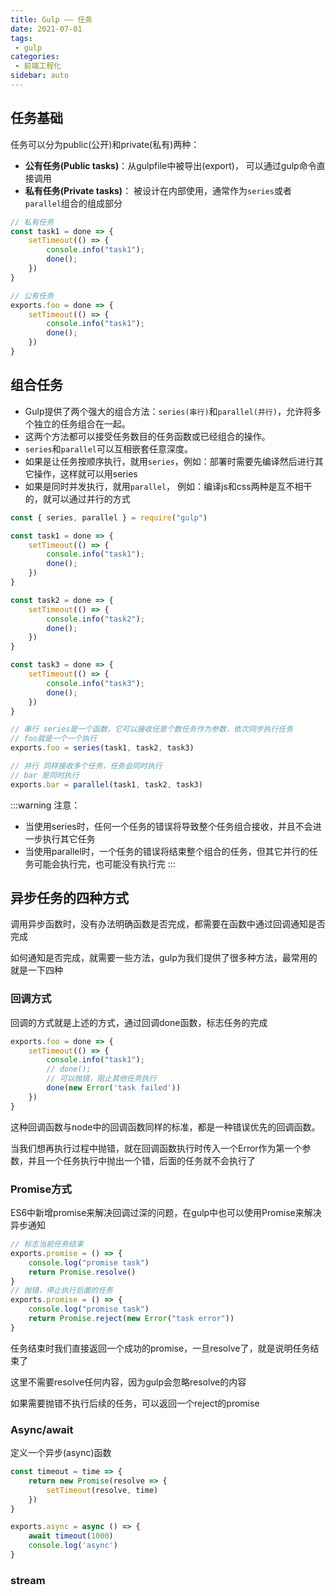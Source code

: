 ```yaml
---
title: Gulp —— 任务
date: 2021-07-01
tags:
 - gulp
categories:
 - 前端工程化
sidebar: auto
---
```


## 任务基础
任务可以分为public(公开)和private(私有)两种：
* **公有任务(Public tasks)**：从gulpfile中被导出(export)， 可以通过gulp命令直接调用
* **私有任务(Private tasks)**： 被设计在内部使用，通常作为`series`或者`parallel`组合的组成部分

```javaScript
// 私有任务
const task1 = done => {
    setTimeout(() => {
        console.info("task1");
        done();
    })
}

// 公有任务
exports.foo = done => {
    setTimeout(() => {
        console.info("task1");
        done();
    })
}
```

## 组合任务

* Gulp提供了两个强大的组合方法：`series(串行)`和`parallel(并行)`，允许将多个独立的任务组合在一起。
* 这两个方法都可以接受任务数目的任务函数或已经组合的操作。
* `series`和`parallel`可以互相嵌套任意深度。
* 如果是让任务按顺序执行，就用`series`，例如：部署时需要先编译然后进行其它操作，这样就可以用series
* 如果是同时并发执行，就用`parallel`， 例如：编译js和css两种是互不相干的，就可以通过并行的方式
```javaScript
const { series, parallel } = require("gulp")

const task1 = done => {
    setTimeout(() => {
        console.info("task1");
        done();
    })
}

const task2 = done => {
    setTimeout(() => {
        console.info("task2");
        done();
    })
}

const task3 = done => {
    setTimeout(() => {
        console.info("task3");
        done();
    })
}

// 串行 series是一个函数，它可以接收任意个数任务作为参数，依次同步执行任务
// foo就是一个一个执行
exports.foo = series(task1, task2, task3)

// 并行 同样接收多个任务，任务会同时执行
// bar 是同时执行
exports.bar = parallel(task1, task2, task3)
```
:::warning
注意：
* 当使用series时，任何一个任务的错误将导致整个任务组合接收，并且不会进一步执行其它任务
* 当使用parallel时，一个任务的错误将结束整个组合的任务，但其它并行的任务可能会执行完，也可能没有执行完
:::

## 异步任务的四种方式

调用异步函数时，没有办法明确函数是否完成，都需要在函数中通过回调通知是否完成

如何通知是否完成，就需要一些方法，gulp为我们提供了很多种方法，最常用的就是一下四种

### 回调方式

回调的方式就是上述的方式，通过回调done函数，标志任务的完成

```javaScript
exports.foo = done => {
    setTimeout(() => {
        console.info("task1");
        // done();
        // 可以抛错，阻止其他任务执行
        done(new Error('task failed'))
    })
}
```
这种回调函数与node中的回调函数同样的标准，都是一种错误优先的回调函数。

当我们想再执行过程中抛错，就在回调函数执行时传入一个Error作为第一个参数，并且一个任务执行中抛出一个错，后面的任务就不会执行了

### Promise方式

ES6中新增promise来解决回调过深的问题，在gulp中也可以使用Promise来解决异步通知
```javaScript
// 标志当前任务结束
exports.promise = () => {
    console.log("promise task")
    return Promise.resolve()
}
// 抛错，停止执行后面的任务
exports.promise = () => {
    console.log("promise task")
    return Promise.reject(new Error("task error"))
}
```

任务结束时我们直接返回一个成功的promise，一旦resolve了，就是说明任务结束了

这里不需要resolve任何内容，因为gulp会忽略resolve的内容

如果需要抛错不执行后续的任务，可以返回一个reject的promise

### Async/await

定义一个异步(async)函数

```javaScript
const timeout = time => {
    return new Promise(resolve => {
        setTimeout(resolve, time)
    })
}

exports.async = async () => {
    await timeout(1000)
    console.log('async')
}
```

### stream
